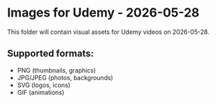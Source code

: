 # Images for Udemy - 2026-05-28

This folder will contain visual assets for Udemy videos on 2026-05-28.

## Supported formats:
- PNG (thumbnails, graphics)
- JPG/JPEG (photos, backgrounds)
- SVG (logos, icons)
- GIF (animations)
